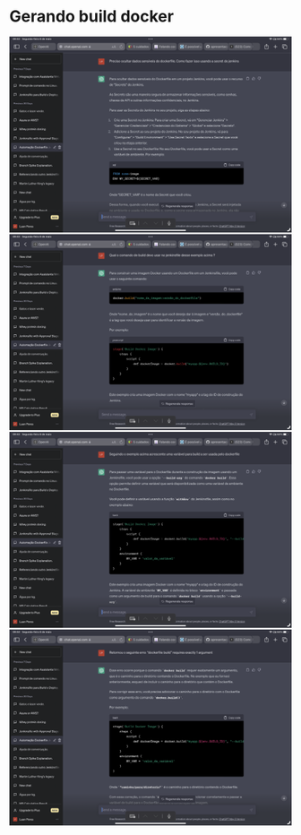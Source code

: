 # Gerando build docker
![Jenkins Build](./Images/pessoal/IMG_0112.png)
![Jenkins Build](./Images/pessoal/IMG_0113.png)
![Jenkins Build](./Images/pessoal/IMG_0114.png)
![Jenkins Build](./Images/pessoal/IMG_0115.png)

